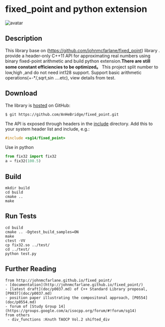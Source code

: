 # fixed_point and python extension
![avatar](http://e.hiphotos.baidu.com/baike/h%3D160/sign=46cdcd6d4a90f6031bb098410913b370/91529822720e0cf31b850fa70a46f21fbe09aa78.jpg)

## Description

This library base on (https://github.com/johnmcfarlane/fixed_point) library .
provide a header-only C++11 API for approximating real numbers using binary fixed-point arithmetic and build python extension.**There are still some constant efficiencies to be optimized。**
This project split number to low,high ,and do not need int128 support.
Support basic arithmetic operations(+-*/,sqrt,sin ....etc), view details from test.

## Download

The library is [hosted](https://github.com/johnmcfarlane/fixed_point) on GitHub:

```shell
$ git https://github.com/AnHeBridge/fixed_point.git
```

The API is exposed through headers in the [include](./include/) directory. Add this to your system header list and include, e.g.:

```c++
#include <sg14/fixed_point>
```
Use in python
```python
from fix32 import fix32
a = fix32(100.5)
```

## Build
```
mkdir build
cd build
cmake ..
make
```

## Run Tests
```
cd build
cmake .. -Dgtest_build_samples=ON
make
ctest -VV
cp fix32.so ../test/
cd ../test/
python test.py
```

## Further Reading 
	from http://johnmcfarlane.github.io/fixed_point/
	- [documentation](http://johnmcfarlane.github.io/fixed_point/)
	- [latest draft](doc/p0037.md) of C++ Standard Library proposal, [P0037](doc/p0037.md)
	- position paper illustrating the compositonal approach, [P0554](doc/p0554.md)
	- forum of [Study Group 14](https://groups.google.com/a/isocpp.org/forum/#!forum/sg14)
	from others 
	 - div_functions :Knuth TAOCP Vol.2 shifted_div

